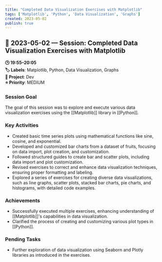 ```yaml
---
title: "Completed Data Visualization Exercises with Matplotlib"
tags: ['Matplotlib', 'Python', 'Data Visualization', 'Graphs']
created: 2023-05-02
publish: true
---
```


## 📅 2023-05-02 — Session: Completed Data Visualization Exercises with Matplotlib

**🕒 19:55–20:05**  
**🏷️ Labels**: Matplotlib, Python, Data Visualization, Graphs  
**📂 Project**: Dev  
**⭐ Priority**: MEDIUM  


### Session Goal
The goal of this session was to explore and execute various data visualization exercises using the [[Matplotlib]] library in [[Python]].

### Key Activities
- Created basic time series plots using mathematical functions like sine, cosine, and exponential.
- Developed and customized bar charts from a dataset of fruits, focusing on data import, plot creation, and customization.
- Followed structured guides to create bar and scatter plots, including data import and plot customization.
- Revised exercises to correct and enhance data visualization techniques, ensuring proper formatting and labeling.
- Explored a series of exercises for creating diverse data visualizations, such as line graphs, scatter plots, stacked bar charts, pie charts, and histograms, with detailed code examples.

### Achievements
- Successfully executed multiple exercises, enhancing understanding of [[Matplotlib]]'s capabilities in data visualization.
- Clarified the process of creating and customizing various plot types in [[Python]].

### Pending Tasks
- Further exploration of data visualization using Seaborn and Plotly libraries as introduced in the exercises.
